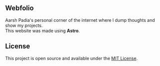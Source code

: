 ## Webfolio

Aarsh Padia's personal corner of the internet where I dump thoughts and show my projects.  
This website was made using **Astro**.

## License

This project is open source and available under the [MIT License](LICENSE).
